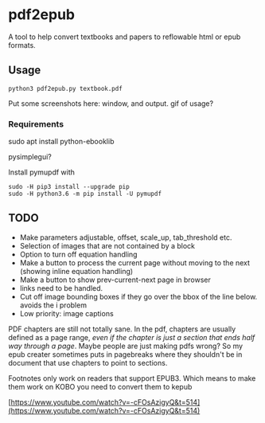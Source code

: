 # pdf2epub

A tool to help convert textbooks and papers to reflowable html or epub formats.

## Usage

```
python3 pdf2epub.py textbook.pdf
```

Put some screenshots here: window, and output. gif of usage?



### Requirements

sudo apt install python-ebooklib

pysimplegui?


Install pymupdf with 
```
sudo -H pip3 install --upgrade pip
sudo -H python3.6 -m pip install -U pymupdf
```

## TODO

* Make parameters adjustable, offset, scale_up, tab_threshold etc.
* Selection of images that are not contained by a block
* Option to turn off equation handling
* Make a button to process the current page without moving to the next (showing inline equation handling)
* Make a button to show prev-current-next page in browser
* links need to be handled.
* Cut off image bounding boxes if they go over the bbox of the line below. avoids the i problem
* Low priority: image captions



PDF chapters are still not totally sane. In the pdf, chapters are usually defined as a page range, *even if the chapter is just a section that ends half way through a page*. Maybe people are just making pdfs wrong? So my epub creater sometimes puts in pagebreaks where they shouldn't be in document that use chapters to point to sections. 

Footnotes only work on readers that support EPUB3. Which means to make them work on KOBO you need to convert them to kepub



[https://www.youtube.com/watch?v=-cFOsAzigyQ&t=514](https://www.youtube.com/watch?v=-cFOsAzigyQ&t=514)

